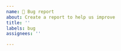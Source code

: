 ```yaml
---
name: 🐛 Bug report
about: Create a report to help us improve
title: ''
labels: bug
assignees: ''

---
```


<!--

  👋 Hi there!
  Thanks for using denolithic and helping us to improve!

  Please:
    - Check you're not duplicating an existing issue
    - Provide a clear and concise description
    - To request help, please use discussions instead of issues

-->